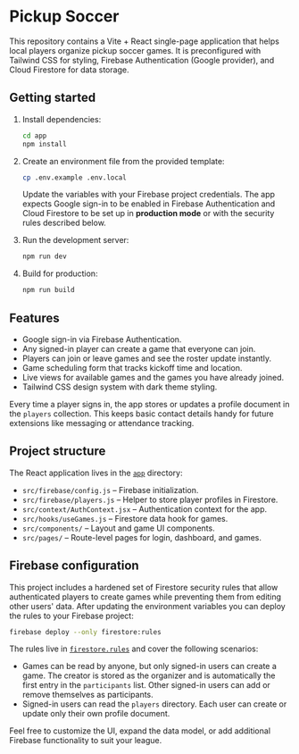 # Pickup Soccer

This repository contains a Vite + React single-page application that helps local players organize pickup soccer games. It is preconfigured with Tailwind CSS for styling, Firebase Authentication (Google provider), and Cloud Firestore for data storage.

## Getting started

1. Install dependencies:

   ```bash
   cd app
   npm install
   ```

2. Create an environment file from the provided template:

   ```bash
   cp .env.example .env.local
   ```

   Update the variables with your Firebase project credentials. The app expects Google sign-in to be enabled in Firebase Authentication and Cloud Firestore to be set up in **production mode** or with the security rules described below.

3. Run the development server:

   ```bash
   npm run dev
   ```

4. Build for production:

   ```bash
   npm run build
   ```

## Features

- Google sign-in via Firebase Authentication.
- Any signed-in player can create a game that everyone can join.
- Players can join or leave games and see the roster update instantly.
- Game scheduling form that tracks kickoff time and location.
- Live views for available games and the games you have already joined.
- Tailwind CSS design system with dark theme styling.

Every time a player signs in, the app stores or updates a profile document in the `players` collection. This keeps basic contact details handy for future extensions like messaging or attendance tracking.

## Project structure

The React application lives in the [`app`](./app) directory:

- `src/firebase/config.js` – Firebase initialization.
- `src/firebase/players.js` – Helper to store player profiles in Firestore.
- `src/context/AuthContext.jsx` – Authentication context for the app.
- `src/hooks/useGames.js` – Firestore data hook for games.
- `src/components/` – Layout and game UI components.
- `src/pages/` – Route-level pages for login, dashboard, and games.

## Firebase configuration

This project includes a hardened set of Firestore security rules that allow authenticated players to create games while preventing them from editing other users' data. After updating the environment variables you can deploy the rules to your Firebase project:

```bash
firebase deploy --only firestore:rules
```

The rules live in [`firestore.rules`](./firestore.rules) and cover the following scenarios:

- Games can be read by anyone, but only signed-in users can create a game. The creator is stored as the organizer and is automatically the first entry in the `participants` list. Other signed-in users can add or remove themselves as participants.
- Signed-in users can read the `players` directory. Each user can create or update only their own profile document.

Feel free to customize the UI, expand the data model, or add additional Firebase functionality to suit your league.
